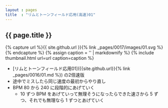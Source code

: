 ```yaml
---
layout : pages
title  : "リムとトーンフィールド応用(高速)01"
---
```


## {{ page.title }}

{% capture url %}{{ site.github.url }}{% link _pages/0017/images/01.svg %}{% endcapture %}
{% assign caption = '' | markdownify %}
{% include thumbnail.html url=url caption=caption %}

* [リムとトーンフィールド応用01]({{site.github.url}}{% link _pages/0016/01.md %}) の2倍速版
* 途中でミスしたら同じ速度の最初からやり直し
* BPM 80 から 240 に段階的にあげていく
  * 10 ずつ BPM をあげていって無理そうになったらできた速さから 5 ずつ、それでも無理なら 1 ずつとあげていく
